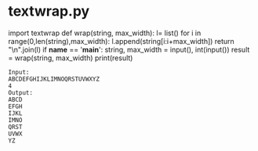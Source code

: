 # textwrap.py
import textwrap
def wrap(string, max_width):
    l= list()
    for i in range(0,len(string),max_width): l.append(string[i:i+max_width])
    return "\n".join(l)
if __name__ == '__main__':
    string, max_width = input(), int(input())
    result = wrap(string, max_width)
    print(result)
    
    
    Input:
    ABCDEFGHIJKLIMNOQRSTUVWXYZ
    4
    Output:
    ABCD
    EFGH
    IJKL
    IMNO
    QRST
    UVWX
    YZ
